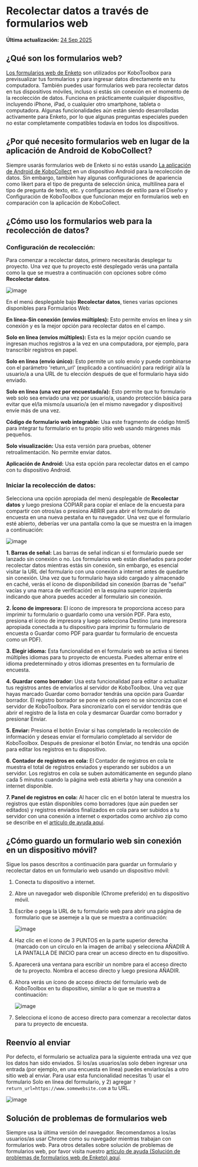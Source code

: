 # Recolectar datos a través de formularios web
**Última actualización:** <a href="https://github.com/kobotoolbox/docs/blob/9153704b013430e55a763ac5c392dd30ae5d6bb9/source/data_through_webforms.md" class="reference">24 Sep 2025</a>

## ¿Qué son los formularios web?

[Los formularios web de Enketo](enketo.md) son utilizados por KoboToolbox para previsualizar tus formularios y
para ingresar datos directamente en tu computadora. También puedes usar formularios web para
recolectar datos en tus dispositivos móviles, incluso si estás sin conexión en el momento de
la recolección de datos. Funciona en prácticamente cualquier dispositivo, incluyendo iPhone, iPad, o
cualquier otro smartphone, tableta o computadora. Algunas funcionalidades aún están siendo
desarrolladas activamente para Enketo, por lo que algunas preguntas especiales pueden no estar completamente
compatibles todavía en todos los dispositivos.

## ¿Por qué necesito formularios web en lugar de la aplicación de Android de KoboCollect?

Siempre usarás formularios web de Enketo si no estás usando [La aplicación de Android de KoboCollect](kobocollect_on_android_latest.md) en un
dispositivo Android para la recolección de datos. Sin embargo, también hay algunas configuraciones de apariencia
como likert para el tipo de pregunta de selección única, multilínea para el tipo de pregunta de texto, etc. y configuraciones de estilo para el Diseño y Configuración de KoboToolbox que funcionan mejor en formularios web en comparación con la aplicación de KoboCollect.

## ¿Cómo uso los formularios web para la recolección de datos?

### Configuración de recolección:

Para comenzar a recolectar datos, primero necesitarás desplegar tu proyecto. Una vez que tu
proyecto esté desplegado verás una pantalla como la que se muestra a continuación con opciones sobre cómo
**Recolectar datos**.

![image](/images/data_through_webforms/collection_settings.png)

En el menú desplegable bajo **Recolectar datos**, tienes varias opciones disponibles
para Formularios Web:

**En línea-Sin conexión (envíos múltiples):** Esto permite envíos en línea y sin conexión y es la mejor opción para recolectar datos en el campo.

**Solo en línea (envíos múltiples):** Esta es la mejor opción cuando se ingresan
muchos registros a la vez en una computadora, por ejemplo, para transcribir registros en papel.

**Solo en línea (envío único):** Esto permite un solo envío y puede
combinarse con el parámetro 'return_url' (explicado a continuación) para redirigir al/a la usuario/a a
una URL de tu elección después de que el formulario haya sido enviado.

**Solo en línea (una vez por encuestado/a):** Esto permite que tu formulario web solo sea
enviado una vez por usuario/a, usando protección básica para evitar que el/la mismo/a usuario/a (en el
mismo navegador y dispositivo) envíe más de una vez.

**Código de formulario web integrable:** Usa este fragmento de código html5 para integrar tu formulario
en tu propio sitio web usando márgenes más pequeños.

**Solo visualización:** Usa esta versión para pruebas, obtener retroalimentación. No permite
enviar datos.

**Aplicación de Android:** Usa esta opción para recolectar datos en el campo con tu
dispositivo Android.

### Iniciar la recolección de datos:

Selecciona una opción apropiada del menú desplegable de **Recolectar datos** y luego presiona COPIAR
para copiar el enlace de la encuesta para compartir con otros/as o presiona ABRIR para abrir el formulario de encuesta en una nueva pestaña en tu navegador. Una vez que el formulario esté abierto, deberías ver una
pantalla como la que se muestra en la imagen a continuación:

![image](/images/data_through_webforms/data_collection.jpg)

**1. Barras de señal:** Las barras de señal indican si el formulario puede ser lanzado
sin conexión o no. Los formularios web están diseñados para poder recolectar datos mientras estás
sin conexión, sin embargo, es esencial visitar la URL del formulario con una conexión a internet
antes de quedarte sin conexión. Una vez que tu formulario haya sido cargado y almacenado en caché,
verás el ícono de disponibilidad sin conexión (barras de "señal" vacías y una marca de verificación)
en la esquina superior izquierda indicando que ahora puedes acceder al formulario sin conexión.

**2. Ícono de impresora:** El ícono de impresora te proporciona acceso para imprimir tu formulario o
guardarlo como una versión PDF. Para esto, presiona el ícono de impresora y luego selecciona
Destino (una impresora apropiada conectada a tu dispositivo para imprimir tu
formulario de encuesta o Guardar como PDF para guardar tu formulario de encuesta como un PDF).

**3. Elegir idioma:** Esta funcionalidad en el formulario web se activa si tienes
múltiples idiomas para tu proyecto de encuesta. Puedes alternar entre el
idioma predeterminado y otros idiomas presentes en tu formulario de encuesta.

**4. Guardar como borrador:** Usa esta funcionalidad para editar o actualizar tus registros antes
de enviarlos al servidor de KoboToolbox. Una vez que hayas marcado Guardar como borrador
tendrás una opción para Guardar borrador. El registro borrador se pone en cola pero no
se sincroniza con el servidor de KoboToolbox. Para sincronizarlo con el servidor tendrás que abrir
el registro de la lista en cola y desmarcar Guardar como borrador y presionar Enviar.

**5. Enviar:** Presiona el botón Enviar si has completado la recolección de
información y deseas enviar el formulario completado al servidor de KoboToolbox. Después
de presionar el botón Enviar, no tendrás una opción para editar los registros en
tu dispositivo.

**6. Contador de registros en cola:** El Contador de registros en cola te muestra el total
de registros enviados y esperando ser subidos a un servidor. Los registros en cola
se suben automáticamente en segundo plano cada 5 minutos cuando la
página web está abierta y hay una conexión a internet disponible.

**7. Panel de registros en cola:** Al hacer clic en el botón lateral te muestra los registros que
están disponibles como borradores (que aún pueden ser editados) y registros enviados finalizados en cola para ser subidos a tu servidor con una conexión a internet
o exportados como archivo zip como se describe en el
[artículo de ayuda aquí](manual_upload.md).

## ¿Cómo guardo un formulario web sin conexión en un dispositivo móvil?

Sigue los pasos descritos a continuación para guardar un formulario y recolectar datos en un formulario web
usando un dispositivo móvil:

1. Conecta tu dispositivo a internet.

2. Abre un navegador web disponible (Chrome preferido) en tu dispositivo móvil.

3. Escribe o pega la URL de tu formulario web para abrir una página de formulario que se asemeje a la
   que se muestra a continuación:

    ![image](/images/data_through_webforms/offline_webform.jpg)

4. Haz clic en el ícono de 3 PUNTOS en la parte superior derecha (marcado con un círculo en la imagen de arriba) y
   selecciona AÑADIR A LA PANTALLA DE INICIO para crear un acceso directo en tu dispositivo.

5. Aparecerá una ventana para escribir un nombre para el acceso directo de tu proyecto. Nombra el
   acceso directo y luego presiona AÑADIR.

6. Ahora verás un ícono de acceso directo del formulario web de KoboToolbox en tu dispositivo, similar
   a lo que se muestra a continuación:

    ![image](/images/data_through_webforms/kobo_icon.png)

7. Selecciona el ícono de acceso directo para comenzar a recolectar datos para tu proyecto de encuesta.

## Reenvío al enviar

Por defecto, el formulario se actualiza para la siguiente entrada una vez que los datos han sido
enviados. Si los/as usuarios/as solo deben ingresar una entrada (por ejemplo, en una encuesta
en línea) puedes enviarlos/as a otro sitio web al enviar. Para usar esta
funcionalidad necesitas 1) usar el formulario Solo en línea del formulario, y 2) agregar
`?return_url=https://www.somewebsite.com` a tu URL.

![image](/images/data_through_webforms/url-single.png)

## Solución de problemas de formularios web

Siempre usa la última versión del navegador. Recomendamos a los/as usuarios/as usar Chrome
como su navegador mientras trabajan con formularios web. Para otros detalles sobre
solución de problemas de formularios web, por favor visita nuestro
[artículo de ayuda (Solución de problemas de formularios web de Enketo) aquí](troubleshooting_webforms.md).